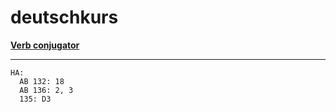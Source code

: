 # deutschkurs

**[Verb conjugator](https://deutsch.lingolia.com/de/grammatik/konjugator)**

---

    HA:
      AB 132: 18
      AB 136: 2, 3
      135: D3
